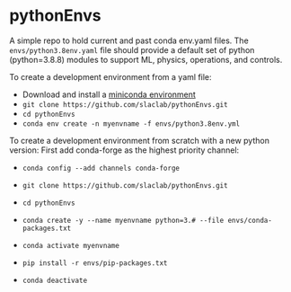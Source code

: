 # pythonEnvs

A simple repo to hold current and past conda env.yaml files. The `envs/python3.8env.yaml` file should provide a default set of python (python=3.8.8) modules to support ML, physics, operations, and controls.

To create a development environment from a yaml file:
- Download and install a [miniconda environment](https://conda.io/miniconda.html)
- `git clone https://github.com/slaclab/pythonEnvs.git`
- `cd pythonEnvs`
- `conda env create -n myenvname -f envs/python3.8env.yml`


To create a development environment from scratch with a new python version:
First add conda-forge as the highest priority channel:
- `conda config --add channels conda-forge`

- `git clone https://github.com/slaclab/pythonEnvs.git`
- `cd pythonEnvs`
- `conda create -y --name myenvname python=3.# --file envs/conda-packages.txt`
- `conda activate myenvname`
- `pip install -r envs/pip-packages.txt`
- `conda deactivate`
